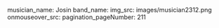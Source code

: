 musician_name: Josin
band_name: 
img_src: images/musician2312.png
onmouseover_src: 
pagination_pageNumber: 211